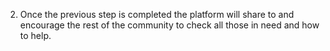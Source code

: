 2. Once the previous step is completed the platform will share to and encourage the rest of the community to check all those in need and how to help.
